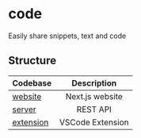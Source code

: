 # code

Easily share snippets, text and code

## Structure

| Codebase            |   Description    |
| :------------------ | :--------------: |
| [website](website)  | Next.js website  |
| [server](server)    |     REST API     |
| [extension](dinner) | VSCode Extension |
